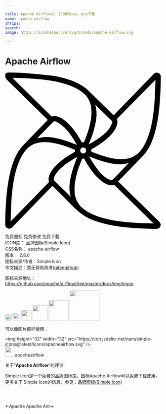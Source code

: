 ```yaml
---

title: Apache Airflow() ICON转svg、png下载
name: apache-airflow
zhTips: 
search: 
image: https://iconhelper.cn/svg/brands/apache-airflow.svg

---
```


# Apache Airflow  <small style="font-size: 60%;font-weight: 100"></small>

<div id="svg" class="svg-wrap">
<svg role="img" xmlns="http://www.w3.org/2000/svg" viewBox="0 0 24 24"><title>Apache Airflow icon</title><path d="M12.033 10.713c-.691 0-1.263.564-1.263 1.255 0 .69.572 1.262 1.263 1.262a1.258 1.258 0 000-2.517zm0 .797c.258 0 .457.2.457.458s-.2.458-.457.458c-.259 0-.458-.2-.458-.458s.199-.458.458-.458zM.65.001C.577.001.544.013.3.041.053.07-.027.364.03.673c.055.31.072.205.196.384.124.18 4.228 4.144 6.352 6.216l-3.625 3.72-.133.133-.007.008c-1.25 1.282-1.91 3.251-2.296 5.433C.13 18.748.03 21.161 0 23.35a.63.63 0 00.554.62.757.757 0 00.118 0 .608.608 0 00.384-.184h.007l6.209-6.37c4.021 3.721 4.12 5.08 9.294 6.067 2.182.386 4.595.487 6.784.517a.626.626 0 00.62-.546l.008-.008a.746.746 0 00-.008-.133.621.621 0 00-.177-.37v-.008l-6.378-6.208L21.047 13c.046-.043.089-.088.133-.133l.007-.008c1.25-1.281 1.918-3.244 2.304-5.426.385-2.182.479-4.595.509-6.783a.627.627 0 00-.546-.62L23.446.02a.668.668 0 00-.133.008.608.608 0 00-.369.178h-.007l-6.209 6.37-3.72-3.624-.133-.133-.008-.008C11.586 1.562 9.617.894 7.434.509 5.18.26 2.917.034.65 0zm.48.835c2.039.038 4.213.12 6.164.465 2.105.372 3.927 1.03 5.012 2.089h.008l.103.11c.023.023.049.053.074.082.002.003.005.004.007.008l.008.008.015.015c0 .002-.002.008 0 .008.002.003.005.004.007.008.128.176.354.52.42.664.049.101.093.208.134.325.179.519.268 1.166.206 1.985v.008c-.014.181-.038.37-.066.569-.014.095-.033.2-.052.31a10.753 10.753 0 01-.14.642c-.028.115-.056.232-.089.347v.008c-.13.468-.3.976-.51 1.52-.052.138-.103.272-.161.414-.046.111-.099.225-.148.34l-.258.051c-.875-1.655-1.831-2.8-2.688-3.455-.432-.33-.837-.54-1.225-.627h-.007c-.387-.084-.8-.027-1.07.251l.038.075.32-.239zm22.036.288c-.038 2.04-.12 4.218-.465 6.17-.372 2.105-1.031 3.928-2.09 5.013l-.11.103c-.03.026-.062.059-.096.088l-.015.016h-.007c-.174.126-.527.36-.672.428-.101.047-.21.1-.325.14h-.007c-.516.177-1.166.26-1.979.2-.183-.016-.375-.031-.576-.06l-.302-.052h-.008a10.905 10.905 0 01-.642-.14h-.007c-.117-.03-.234-.065-.347-.096a16.097 16.097 0 01-1.521-.502c-.136-.052-.279-.111-.421-.17a20.905 20.905 0 01-.317-.132c.009-.063-.079.096 0 0a.666.666 0 00-.052-.288c1.638-.87 2.78-1.814 3.433-2.665.331-.433.548-.844.635-1.233.087-.386.027-.806-.251-1.077l.007.008.11.351zM13.9 4.947l2.532 2.466.015.015.015.015c.038.038.078.11.03.332-.022.095-.146.264-.207.391-.082.166-.116.3-.274.502-.546.7-1.616 1.566-3.137 2.377.046-.107.09-.213.133-.317.06-.147.115-.294.17-.436.218-.568.4-1.103.538-1.602a11.804 11.804 0 00.244-1.063V7.62c.019-.107.043-.212.059-.324a8.97 8.97 0 00.067-.628c.05-.677-.07-1.196-.185-1.72zM7.774 7.51c1.592.72 2.634 2.424 3.277 3.617-.108-.047-.217-.089-.324-.133-.147-.06-.294-.115-.436-.17a17.265 17.265 0 00-1.595-.539H8.69c-.125-.034-.244-.067-.362-.096-.24-.059-.476-.106-.701-.148-.108-.018-.22-.034-.332-.051V9.98a10.394 10.394 0 00-.628-.067c-.68-.051-1.202.069-1.727.185l2.473-2.532.03-.03c.036-.039.11-.08.332-.03zm-1.167 3.203c.18.012.368.038.569.067h.007c.096.015.194.034.303.052.205.038.418.085.642.14l.177.044c.057.015.113.027.17.044h.007c.47.13.974.299 1.521.51.137.053.28.104.42.162.12.049.24.103.363.155l.014.266c-1.64.87-2.787 1.82-3.44 2.672-.332.433-.548.837-.635 1.225v.008c-.087.387-.027.8.251 1.07H6.97l-.188-.335-5.94 6.071c.04-2.037.114-4.208.458-6.156.372-2.105 1.031-3.928 2.09-5.012v-.008c.024-.027.053-.048.08-.074l.03-.03a1.788 1.788 0 01.089-.081h.007c.006-.004.01-.012.015-.016.171-.125.533-.367.68-.435a3.658 3.658 0 01.331-.133c.519-.18 1.166-.269 1.986-.207zm5.153.2c-.415.132-.698.42-.834.834l.44-.49zm.546.03l.18.323.146.095.405.313c-.148-.348-.372-.603-.73-.73zm-.288.517c.312 0 .554.242.554.553a.547.547 0 01-.554.554.547.547 0 01-.553-.554c0-.31.242-.554.554-.554zm-1.048.863c.14.363.381.61.746.746l-.241-.276-.203-.234zm2.06.038l-.282.116-.062.178-.284.327c.29-.142.498-.324.628-.62zm-.074.51c.106.045.213.096.318.14.147.06.292.115.435.17.566.217 1.098.394 1.595.53.128.039.253.067.369.097.24.059.476.114.701.155.107.019.22.034.332.051.216.03.426.058.628.074.68.052 1.202-.068 1.727-.184l-2.473 2.532-.015.015-.014.015c-.037.038-.115.074-.325.03h-.008c-.216-.05-.531-.204-.893-.487-.7-.547-1.567-1.618-2.377-3.137zm-1.83.088l-.134.317c-.06.147-.115.294-.17.436a17.065 17.065 0 00-.531 1.594c-.036.128-.067.251-.096.37-.06.24-.114.475-.155.7a12.379 12.379 0 00-.052.333 9.86 9.86 0 00-.073.628c-.052.68.068 1.202.184 1.727L7.567 16.59l-.015-.023-.015-.008v-.008c-.04-.04-.078-.101-.03-.317.002-.004 0-.002 0-.008.05-.216.206-.532.488-.893.546-.7 1.613-1.567 3.13-2.377zm1.04.258c.866 1.626 1.81 2.776 2.658 3.426.433.332.836.548 1.225.634h.008c.387.085.799.027 1.07-.25l-.035-.071-.304.27 6.09 5.942c-2.04-.04-4.22-.122-6.172-.467-2.105-.372-3.928-1.03-5.012-2.089h-.008l-.022-.023-.03-.03c-.008-.008-.013-.019-.022-.03l-.03-.03c-.023-.027-.053-.057-.08-.089v-.008c-.003-.004-.012-.01-.015-.015a6.316 6.316 0 01-.436-.679 3.49 3.49 0 01-.133-.332c-.18-.519-.269-1.166-.206-1.986.013-.18.037-.368.066-.568v-.008c.014-.094.033-.196.052-.303.037-.205.085-.419.14-.642v-.008l.044-.17.045-.17v-.008c.13-.47.298-.973.51-1.52.052-.137.111-.28.169-.42.047-.115.097-.231.148-.348l.28-.015z"/></svg>
</div>
<detail full-name='apache-airflow'></detail>

<div class="detail-page">
<p>
<span><span class="badge-success badge">免费图标</span> <span class="badge-success badge">免费修改</span>  <span class="badge-success badge">免费下载</span> </span>
<br/>
<span>
ICON库：
<span class="badge-secondary badge">品牌图标(Simple Icon)</span> 
</span>
<br/>
<span>
CSS名称：
<span class="badge-secondary badge">apache-airflow</span> 
</span>

<br/>
<span>
版本：
<span class="badge-secondary badge">2.8.0</span> 
</span>
<br/>
<span>图标来源/作者：<span class="badge-light badge">Simple Icon</span></span> 
<br/>
<span class="zh-detail">中文描述：暂无<span class="help-link"><span>帮助改进</span>(<a href="https://gitee.com/liuwave/icon-helper/edit/master/json/brands/apache-airflow.json" target="_blank" rel="noopener noreferrer">gitee</a><a href="https://github.com/liuwave/icon-helper/edit/master/json/brands/apache-airflow.json" target="_blank" rel="noopener noreferrer">github</a></span>)</span><br/>
</p>
</div><div class="description description alert alert-light"><p>图标来源地址：<a href="https://github.com/apache/airflow/tree/master/docs/img/logos" target="_blank" rel="noopener noreferrer">https://github.com/apache/airflow/tree/master/docs/img/logos</a></p></div>
<div class="alert alert-dark">
<img height="21" width="21" src="https://cdn.jsdelivr.net/npm/simple-icons@latest/icons/apacheairflow.svg" />
<img height="24" width="24" src="https://cdn.jsdelivr.net/npm/simple-icons@latest/icons/apacheairflow.svg" />
<img height="32" width="32" src="https://cdn.jsdelivr.net/npm/simple-icons@latest/icons/apacheairflow.svg" />
<img height="48" width="48" src="https://cdn.jsdelivr.net/npm/simple-icons@latest/icons/apacheairflow.svg" />
<img height="64" width="64" src="https://cdn.jsdelivr.net/npm/simple-icons@latest/icons/apacheairflow.svg" />
<img height="96" width="96" src="https://cdn.jsdelivr.net/npm/simple-icons@latest/icons/apacheairflow.svg" />

</div>
<div>
  <p>可以像图片那样使用：    
  </p>
  <div class="alert alert-primary" style="font-size: 14px">
    &lt;img height="32" width="32" src="https://cdn.jsdelivr.net/npm/simple-icons@latest/icons/apacheairflow.svg" /&gt;
    <copy-btn content='<img height="32" width="32" src="https://cdn.jsdelivr.net/npm/simple-icons@latest/icons/apacheairflow.svg" />'></copy-btn>
  </div>
  <div class="alert alert-secondary">
    <img height="32" width="32" src="https://cdn.jsdelivr.net/npm/simple-icons@latest/icons/apacheairflow.svg" />apacheairflow
    <copy-btn content="apacheairflow" btn-title="复制图标名称"></copy-btn>
  </div>
</div>
<div class="icon-detail__container">
<p>关于“<b>Apache Airflow</b>”的评论:</p>
</div>
<Vssue title="关于“Apache Airflow”的评论" />
<div><p>Simple Icon是一个免费的品牌图标库。图标Apache Airflow可以免费下载使用。更多关于  Simple Icon的信息，参见：<a target="_blank" href="https://iconhelper.cn/brands.html">品牌图标(Simple Icon)</a>
</p></div>


<div style="padding:2rem 0 " class="page-nav"><p class="inner"><span class="prev">←<router-link to="/icon/apache.html">Apache</router-link></span> <span class="next"><router-link to="/icon/apache-ant.html">Apache Ant</router-link>→</span></p></div>
